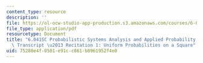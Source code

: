 ```yaml
---
content_type: resource
description: ''
file: https://ol-ocw-studio-app-production.s3.amazonaws.com/courses/6-041sc-probabilistic-systems-analysis-and-applied-probability-fall-2013/75280e4f0501e91cc861b8961952f4e0_MIT6_041SCF13_Uniform_Probabilities_on_a_Square_300k.pdf
file_type: application/pdf
resourcetype: Document
title: "6.041SC Probabilistic Systems Analysis and Applied Probability, Fall 2013\
  \ Transcript \u2013 Recitation 1: Uniform Probabilities on a Square"
uid: 75280e4f-0501-e91c-c861-b8961952f4e0
---
```

